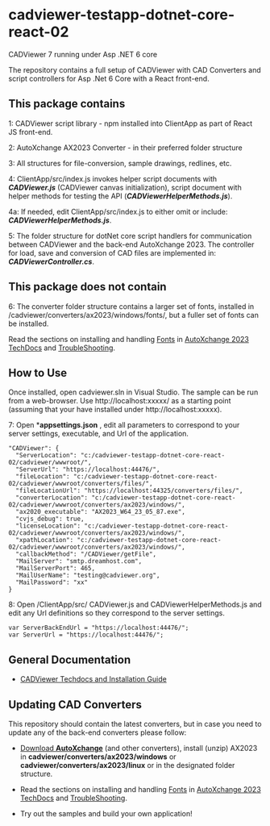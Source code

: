 # cadviewer-testapp-dotnet-core-react-02
CADViewer 7 running under Asp .NET 6 core 

The repository contains a full setup of CADViewer with CAD Converters and script controllers for Asp .Net 6 Core with a React front-end.

## This package contains

1: CADViewer script library  - npm installed into ClientApp as part of React JS front-end.

2: AutoXchange AX2023 Converter - in their preferred folder structure

3: All structures for file-conversion, sample drawings, redlines, etc. 

4: ClientApp/src/index.js invokes helper script documents with ***CADViewer.js*** (CADViewer canvas initialization), script document with helper methods for testing the API (***CADViewerHelperMethods.js***).

4a:  If needed, edit ClientApp/src/index.js to either omit or include: ***CADViewerHelperMethods.js***.

5: The folder structure for dotNet core script handlers for communication between CADViewer and the back-end AutoXchange 2023. The controller for load, save and conversion of CAD files are implemented in:  ***CADViewerController.cs***.


## This package does not contain

6: The converter folder structure contains a larger set of fonts, installed in /cadviewer/converters/ax2023/windows/fonts/, but a fuller set of fonts can be installed. 

Read the sections on installing and handling [Fonts](https://tailormade.com/ax2020techdocs/installation/fonts/) in [AutoXchange 2023 TechDocs](https://tailormade.com/ax2020techdocs/) and [TroubleShooting](https://tailormade.com/ax2020techdocs/troubleshooting/).


## How to Use

Once installed, open cadviewer.sln in Visual Studio.  The sample can be run from a web-browser. Use http://localhost:xxxxx/ as a starting point (assuming that your have installed under http://localhost:xxxxx).

7: Open ***appsettings.json**  , edit all parameters to correspond to your server settings, executable, and Url of the application. 

    "CADViewer": {
      "ServerLocation": "c:/cadviewer-testapp-dotnet-core-react-02/cadviewer/wwwroot/",
      "ServerUrl": "https://localhost:44476/",
      "fileLocation": "c:/cadviewer-testapp-dotnet-core-react-02/cadviewer/wwwroot/converters/files/",
      "fileLocationUrl": "https://localhost:44325/converters/files/",
      "converterLocation": "c:/cadviewer-testapp-dotnet-core-react-02/cadviewer/wwwroot/converters/ax2023/windows/",
      "ax2020_executable": "AX2023_W64_23_05_87.exe",
      "cvjs_debug": true,
      "licenseLocation": "c:/cadviewer-testapp-dotnet-core-react-02/cadviewer/wwwroot/converters/ax2023/windows/",
      "xpathLocation": "c:/cadviewer-testapp-dotnet-core-react-02/cadviewer/wwwroot/converters/ax2023/windows/",
      "callbackMethod": "/CADViewer/getFile",
      "MailServer": "smtp.dreamhost.com",
      "MailServerPort": 465,
      "MailUserName": "testing@cadviewer.org",
      "MailPassword": "xx"
    }

8: Open /ClientApp/src/  CADViewer.js and CADViewerHelperMethods.js and edit any Url definitions so they correspond to the server settings.  

    var ServerBackEndUrl = "https://localhost:44476/";
    var ServerUrl = "https://localhost:44476/";




## General Documentation 

-   [CADViewer Techdocs and Installation Guide](https://cadviewer.com/cadviewertechdocs/download)



## Updating CAD Converters

This repository should contain the latest converters, but in case you need to update any of the back-end converters please follow: 

* [Download **AutoXchange**](/download/) (and other converters), install (unzip) AX2023 in **cadviewer/converters/ax2023/windows** or **cadviewer/converters/ax2023/linux** or in the designated folder structure.

* Read the sections on installing and handling [Fonts](https://tailormade.com/ax2020techdocs/installation/fonts/) in [AutoXchange 2023 TechDocs](https://tailormade.com/ax2020techdocs/) and [TroubleShooting](https://tailormade.com/ax2020techdocs/troubleshooting/).

* Try out the samples and build your own application!
 
